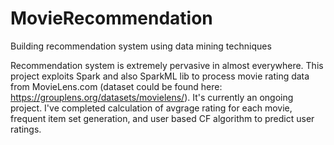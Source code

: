 # MovieRecommendation
Building recommendation system using data mining techniques

Recommendation system is extremely pervasive in almost everywhere. This project exploits Spark and also SparkML lib to process movie rating data from MovieLens.com (dataset could be found here: https://grouplens.org/datasets/movielens/). It's currently an ongoing project. I've completed calculation of avgrage rating for each movie, frequent item set generation, and user based CF algorithm to predict user ratings.
